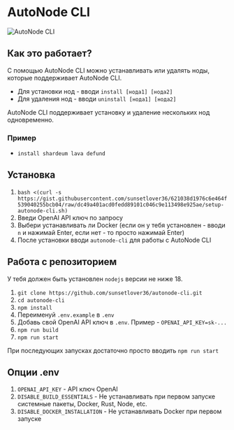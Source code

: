 # AutoNode CLI

![AutoNode CLI](https://i.ibb.co/BKLjhfv/2023-06-04-16-16-55.png)

## Как это работает?
С помощью AutoNode CLI можно устанавливать или удалять ноды, которые поддерживает AutoNode CLI.
* Для установки нод - вводи `install [нода1] [нода2]`
* Для удаления нод - вводи `uninstall [нода1] [нода2]`

AutoNode CLI поддерживает установку и удаление нескольких нод одновременно.

### Пример
* `install shardeum lava defund`

## Установка

1. `bash <(curl -s https://gist.githubusercontent.com/sunsetlover36/621038d1976c6e464f539040255bcb04/raw/dc49a401acd0fedd89101c046c9e113498e925ae/setup-autonode-cli.sh)`
2. Введи OpenAI API ключ по запросу
3. Выбери устанавливать ли Docker (если он у тебя установлен - вводи `n` и нажимай Enter, если нет - то просто нажимай Enter)
4. После установки вводи `autonode-cli` для работы с AutoNode CLI

## Работа с репозиторием

У тебя должен быть установлен `nodejs` версии не ниже 18.

1. `git clone https://github.com/sunsetlover36/autonode-cli.git`
2. `cd autonode-cli`
3. `npm install`
4. Переименуй `.env.example` в `.env`
5. Добавь свой OpenAI API ключ в `.env`. Пример - `OPENAI_API_KEY=sk-...`
6. `npm run build`
7. `npm run start`

При последующих запусках достаточно просто вводить `npm run start`

## Опции .env

1. `OPENAI_API_KEY` - API ключ OpenAI
2. `DISABLE_BUILD_ESSENTIALS` - Не устанавливать при первом запуске системные пакеты, Docker, Rust, Node, etc.
3. `DISABLE_DOCKER_INSTALLATION` - Не устанавливать Docker при первом запуске
